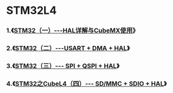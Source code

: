 # STM32L4



### 1.《[STM32（一）---HAL详解与CubeMX使用](https://blog.csdn.net/m0_37621078/article/details/100084448)》



### 2.《[STM32（二）---USART + DMA + HAL](https://blog.csdn.net/m0_37621078/article/details/100164277)》



### 3.《[STM32（三）--- SPI + QSPI + HAL](https://blog.csdn.net/m0_37621078/article/details/101395150)》



### 4.《[STM32之CubeL4（四）--- SD/MMC + SDIO + HAL](https://blog.csdn.net/m0_37621078/article/details/105093404)》

